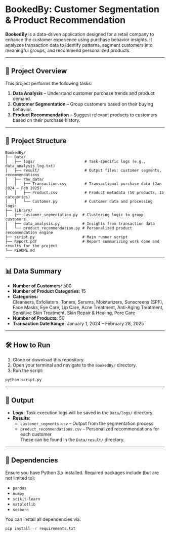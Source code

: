 # BookedBy: Customer Segmentation & Product Recommendation

**BookedBy** is a data-driven application designed for a retail company to enhance the customer experience using purchase behavior insights. It analyzes transaction data to identify patterns, segment customers into meaningful groups, and recommend personalized products.

---

## 🚀 Project Overview

This project performs the following tasks:

1. **Data Analysis** – Understand customer purchase trends and product demand.
2. **Customer Segmentation** – Group customers based on their buying behavior.
3. **Product Recommendation** – Suggest relevant products to customers based on their purchase history.

---

## 📂 Project Structure

```
BookedBy/
├── Data/ 
│   ├── logs/                      # Task-specific logs (e.g., data_analysis_log.txt)
│   ├── result/                    # Output files: customer segments, recommendations
│   ├── raw_data/ 
│   │   ├── Transaction.csv        # Transactional purchase data (Jan 2024 – Feb 2025)
│   │   ├── Product.csv            # Product metadata (50 products, 15 categories)
│   │   └── Customer.py            # Customer data and processing logic
├── library/
│   ├── customer_segmentation.py  # Clustering logic to group customers
│   ├── data_analysis.py          # Insights from transaction data
│   └── product_recommendation.py # Personalized product recommendation engine
├── script.py                     # Main runner script
├── Report.pdf                    # Report summarizing work done and results for the project
└── README.md
```

---

## 📊 Data Summary

- **Number of Customers:** 500  
- **Number of Product Categories:** 15  
- **Categories:**  
  Cleansers, Exfoliators, Toners, Serums, Moisturizers, Sunscreens (SPF), Face Masks, Eye Care, Lip Care, Acne Treatment, Anti-Aging Treatment, Sensitive Skin Treatment, Skin Repair & Healing, Pore Care  
- **Number of Products:** 50  
- **Transaction Date Range:** January 1, 2024 – February 28, 2025

---

## 🛠 How to Run

1. Clone or download this repository.
2. Open your terminal and navigate to the `BookedBy/` directory.
3. Run the script:

```bash
python script.py
```

---

## 📁 Output

- **Logs:** Task execution logs will be saved in the `Data/logs/` directory.
- **Results:**  
  - `customer_segments.csv` – Output from the segmentation process  
  - `product_recommendations.csv` – Personalized recommendations for each customer  
  These can be found in the `Data/result/` directory.

---

## 📌 Dependencies

Ensure you have Python 3.x installed. Required packages include (but are not limited to):

- `pandas`
- `numpy`
- `scikit-learn`
- `matplotlib`
- `seaborn`

You can install all dependencies via:

```bash
pip install -r requirements.txt
``` 
